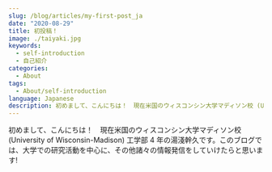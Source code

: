 ```yaml
---
slug: /blog/articles/my-first-post_ja
date: "2020-08-29"
title: 初投稿！
image: ./taiyaki.jpg
keywords:
  - self-introduction
  - 自己紹介
categories:
  - About
tags:
  - About/self-introduction
language: Japanese
description: 初めまして、こんにちは！　現在米国のウィスコンシン大学マディソン校 (University of Wisconsin-Madison) 工学部 4 年の湯淺幹久です。このブログでは、大学での研究活動を中心に、その他諸々の情報発信をしていけたらと思います!
---
```


初めまして、こんにちは！　現在米国のウィスコンシン大学マディソン校 (University of Wisconsin-Madison) 工学部 4 年の湯淺幹久です。このブログでは、大学での研究活動を中心に、その他諸々の情報発信をしていけたらと思います!

